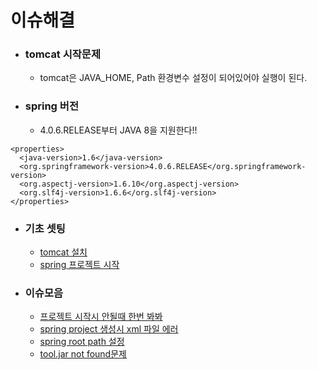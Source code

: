 # 이슈해결

- ### tomcat 시작문제
  - tomcat은 JAVA_HOME, Path 환경변수 설정이 되어있어야 실행이 된다.

- ### spring 버전
  - 4.0.6.RELEASE부터 JAVA 8을 지원한다!!
```
<properties>
  <java-version>1.6</java-version>
  <org.springframework-version>4.0.6.RELEASE</org.springframework-version>
  <org.aspectj-version>1.6.10</org.aspectj-version>
  <org.slf4j-version>1.6.6</org.slf4j-version>
</properties>
```
- ### 기초 셋팅
  - [tomcat 설치](http://shuman.tistory.com/116)
  - [spring 프로젝트 시작](http://addio3305.tistory.com/35)

- ### 이슈모음
  - [프로젝트 시작시 안될때 한번 봐봐](http://ojc.asia/bbs/board.php?bo_table=LecSpring&wr_id=405)
  - [spring project 생성시 xml 파일 에러](http://krksap.tistory.com/446)
  - [spring root path 설정](http://m.blog.naver.com/kbobae333/220513064591)
  - [tool.jar not found문제](http://camon85.blogspot.kr/2014/08/maven-build-toolsjar-not-found.html)
